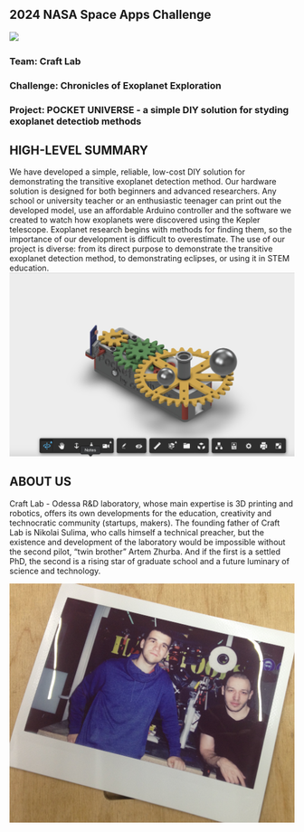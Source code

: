 
## 2024 NASA Space Apps Challenge

![](pics/00.jpg)


### Team: Craft Lab
### Challenge: Chronicles of Exoplanet Exploration
### Project: POCKET UNIVERSE - a simple DIY solution for styding exoplanet detectiob methods


## HIGH-LEVEL SUMMARY

We have developed a simple, reliable, low-cost DIY solution for demonstrating the transitive exoplanet detection method. Our hardware solution is designed for both beginners and advanced researchers. Any school or university teacher or an enthusiastic teenager can print out the developed model, use an affordable Arduino controller and the software we created to watch how exoplanets were discovered using the Kepler telescope. Exoplanet research begins with methods for finding them, so the importance of our development is difficult to overestimate. The use of our project is diverse: from its direct purpose to demonstrate the transitive exoplanet detection method, to demonstrating eclipses, or using it in STEM education.
![](pics/1.jpg)

## ABOUT US

Craft Lab - Odessa R&D laboratory, whose main expertise is 3D printing and robotics, offers its own developments for the education, creativity and technocratic community (startups, makers).
The founding father of Craft Lab is Nikolai Sulima, who calls himself a technical preacher, but the existence and development of the laboratory would be impossible without the second pilot, “twin brother” Artem Zhurba. And if the first is a settled PhD, the second is a rising star of graduate school and a future luminary of science and technology.

![](pics/0.jpeg)

